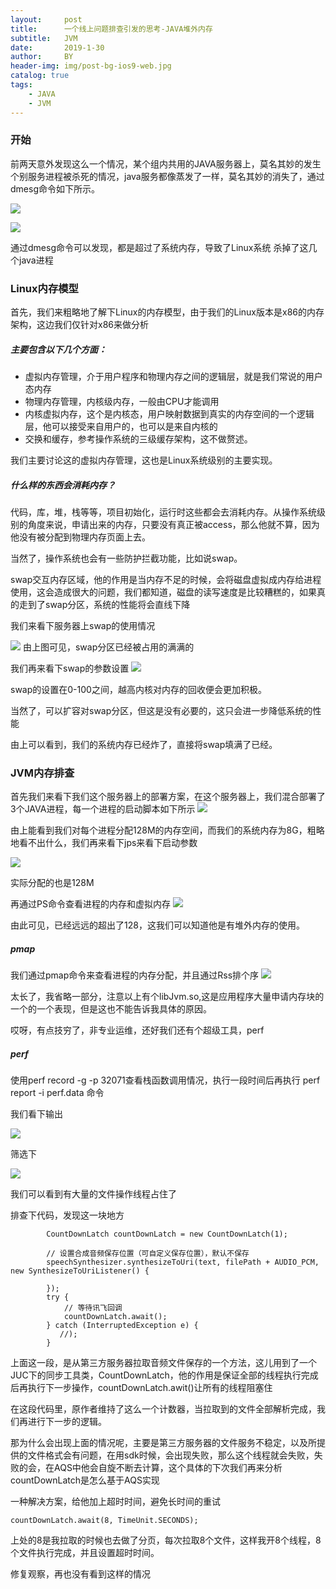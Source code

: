 ```yaml
---
layout:     post
title:      一个线上问题排查引发的思考-JAVA堆外内存
subtitle:   JVM
date:       2019-1-30
author:     BY
header-img: img/post-bg-ios9-web.jpg
catalog: true
tags:
    - JAVA
    - JVM 
---
```


### 开始
    
前两天意外发现这么一个情况，某个组内共用的JAVA服务器上，莫名其妙的发生个别服务进程被杀死的情况，java服务都像蒸发了一样，莫名其妙的消失了，通过dmesg命令如下所示。


![](http://silenblog.oss-cn-beijing.aliyuncs.com/dmesg1.png)

![](http://silenblog.oss-cn-beijing.aliyuncs.com/dmesg2.png)

通过dmesg命令可以发现，都是超过了系统内存，导致了Linux系统 杀掉了这几个java进程

### Linux内存模型

首先，我们来粗略地了解下Linux的内存模型，由于我们的Linux版本是x86的内存架构，这边我们仅针对x86来做分析


##### 主要包含以下几个方面：
- 虚拟内存管理，介于用户程序和物理内存之间的逻辑层，就是我们常说的用户态内存
- 物理内存管理，内核级内存，一般由CPU才能调用
- 内核虚拟内存，这个是内核态，用户映射数据到真实的内存空间的一个逻辑层，他可以接受来自用户的，也可以是来自内核的
- 交换和缓存，参考操作系统的三级缓存架构，这不做赘述。


我们主要讨论这的虚拟内存管理，这也是Linux系统级别的主要实现。

    

##### 什么样的东西会消耗内存？

代码，库，堆，栈等等，项目初始化，运行时这些都会去消耗内存。从操作系统级别的角度来说，申请出来的内存，只要没有真正被access，那么他就不算，因为他没有被分配到物理内存页面上去。

当然了，操作系统也会有一些防护拦截功能，比如说swap。

swap交互内存区域，他的作用是当内存不足的时候，会将磁盘虚拟成内存给进程使用，这会造成很大的问题，我们都知道，磁盘的读写速度是比较糟糕的，如果真的走到了swap分区，系统的性能将会直线下降

我们来看下服务器上swap的使用情况

![](http://silenblog.oss-cn-beijing.aliyuncs.com/swap-free.png)
由上图可见，swap分区已经被占用的满满的

我们再来看下swap的参数设置
![](http://silenblog.oss-cn-beijing.aliyuncs.com/swap.png)

swap的设置在0-100之间，越高内核对内存的回收便会更加积极。

当然了，可以扩容对swap分区，但这是没有必要的，这只会进一步降低系统的性能

由上可以看到，我们的系统内存已经炸了，直接将swap填满了已经。

### JVM内存排查

﻿﻿﻿﻿﻿﻿﻿﻿首先我们来看下我们这个服务器上的部署方案，在这个服务器上，我们混合部署了3个JAVA进程，每一个进程的启动脚本如下所示
![](http://silenblog.oss-cn-beijing.aliyuncs.com/bash.png)

由上能看到我们对每个进程分配128M的内存空间，而我们的系统内存为8G，粗略地看不出什么，我们再来看下jps来看下启动参数

![](http://silenblog.oss-cn-beijing.aliyuncs.com/jps.png)

实际分配的也是128M

再通过PS命令查看进程的内存和虚拟内存
![](http://silenblog.oss-cn-beijing.aliyuncs.com/ps.png)

由此可见，已经远远的超出了128，这我们可以知道他是有堆外内存的使用。

##### pmap

我们通过pmap命令来查看进程的内存分配，并且通过Rss排个序
![](http://silenblog.oss-cn-beijing.aliyuncs.com/pmap.png)

太长了，我省略一部分，注意以上有个libJvm.so,这是应用程序大量申请内存块的一个的一个表现，但是这也不能告诉我具体的原因。


哎呀，有点技穷了，非专业运维，还好我们还有个超级工具，perf

##### perf

使用perf record -g -p 32071查看栈函数调用情况，执行一段时间后再执行 perf report -i perf.data 命令

我们看下输出

![](http://silenblog.oss-cn-beijing.aliyuncs.com/pref.png)


筛选下


![](http://silenblog.oss-cn-beijing.aliyuncs.com/pred-down.png)

我们可以看到有大量的文件操作线程占住了

排查下代码，发现这一块地方

```
        CountDownLatch countDownLatch = new CountDownLatch(1);

        // 设置合成音频保存位置（可自定义保存位置），默认不保存
        speechSynthesizer.synthesizeToUri(text, filePath + AUDIO_PCM, new SynthesizeToUriListener() { 

        });
        try {
            // 等待讯飞回调
            countDownLatch.await();
        } catch (InterruptedException e) {
           //);
        }

```

上面这一段，是从第三方服务器拉取音频文件保存的一个方法，这儿用到了一个JUC下的同步工具类，CountDownLatch，他的作用是保证全部的线程执行完成后再执行下一步操作，countDownLatch.awit()让所有的线程阻塞住

在这段代码里，原作者维持了这么一个计数器，当拉取到的文件全部解析完成，我们再进行下一步的逻辑。

那为什么会出现上面的情况呢，主要是第三方服务器的文件服务不稳定，以及所提供的文件格式会有问题，在用sdk时候，会出现失败，那么这个线程就会失败，失败的会，在AQS中他会自旋不断去计算，这个具体的下次我们再来分析countDownLatch是怎么基于AQS实现

一种解决方案，给他加上超时时间，避免长时间的重试

```
countDownLatch.await(8, TimeUnit.SECONDS);

```

上处的8是我拉取的时候也去做了分页，每次拉取8个文件，这样我开8个线程，8个文件执行完成，并且设置超时时间。

修复观察，再也没有看到这样的情况











